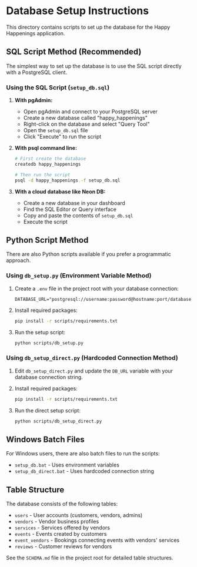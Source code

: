 # Database Setup Instructions

This directory contains scripts to set up the database for the Happy Happenings application.

## SQL Script Method (Recommended)

The simplest way to set up the database is to use the SQL script directly with a PostgreSQL client.

### Using the SQL Script (`setup_db.sql`)

1. **With pgAdmin:**
   - Open pgAdmin and connect to your PostgreSQL server
   - Create a new database called "happy_happenings"
   - Right-click on the database and select "Query Tool"
   - Open the `setup_db.sql` file
   - Click "Execute" to run the script

2. **With psql command line:**
   ```bash
   # First create the database
   createdb happy_happenings
   
   # Then run the script
   psql -d happy_happenings -f setup_db.sql
   ```

3. **With a cloud database like Neon DB:**
   - Create a new database in your dashboard
   - Find the SQL Editor or Query interface
   - Copy and paste the contents of `setup_db.sql`
   - Execute the script

## Python Script Method

There are also Python scripts available if you prefer a programmatic approach.

### Using `db_setup.py` (Environment Variable Method)

1. Create a `.env` file in the project root with your database connection:
   ```
   DATABASE_URL="postgresql://username:password@hostname:port/database"
   ```

2. Install required packages:
   ```bash
   pip install -r scripts/requirements.txt
   ```

3. Run the setup script:
   ```bash
   python scripts/db_setup.py
   ```

### Using `db_setup_direct.py` (Hardcoded Connection Method)

1. Edit `db_setup_direct.py` and update the `DB_URL` variable with your database connection string.

2. Install required packages:
   ```bash
   pip install -r scripts/requirements.txt
   ```

3. Run the direct setup script:
   ```bash
   python scripts/db_setup_direct.py
   ```

## Windows Batch Files

For Windows users, there are also batch files to run the scripts:

- `setup_db.bat` - Uses environment variables
- `setup_db_direct.bat` - Uses hardcoded connection string

## Table Structure

The database consists of the following tables:
- `users` - User accounts (customers, vendors, admins)
- `vendors` - Vendor business profiles
- `services` - Services offered by vendors
- `events` - Events created by customers
- `event_vendors` - Bookings connecting events with vendors' services
- `reviews` - Customer reviews for vendors

See the `SCHEMA.md` file in the project root for detailed table structures. 